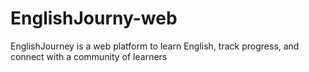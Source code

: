 # EnglishJourny-web
EnglishJourney is a web platform to learn English, track progress, and connect with a community of learners
